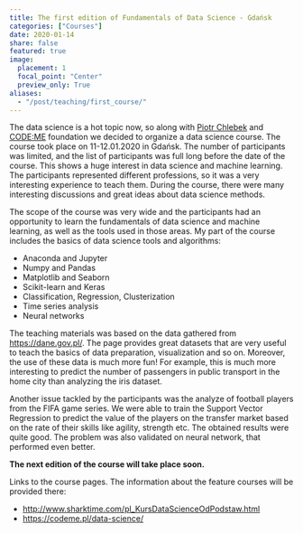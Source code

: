 ```yaml
---
title: The first edition of Fundamentals of Data Science - Gdańsk
categories: ["Courses"]
date: 2020-01-14
share: false
featured: true
image:
  placement: 1
  focal_point: "Center"
  preview_only: True
aliases:
  - "/post/teaching/first_course/"
---
```


The data science is a hot topic now, so along with [Piotr Chlebek](http://sharktime.com/en_About.html) and [CODE:ME](https://codeme.pl/) foundation we decided to organize a data science course. The course took place on 11-12.01.2020 in Gdańsk. The number of participants was limited, and the list of participants was full long before the date of the course. This shows a huge interest in data science and machine learning. The participants represented different professions, so it was a very interesting experience to teach them. During the course, there were many interesting discussions and great ideas about data science methods.

The scope of the course was very wide and the participants had an opportunity to learn the fundamentals of data science and machine learning, as well as the tools used in those areas.
My part of the course includes the basics of data science tools and algorithms:
- Anaconda and Jupyter
- Numpy and Pandas
- Matplotlib and Seaborn
- Scikit-learn and Keras
- Classification, Regression, Clusterization
- Time series analysis
- Neural networks

The teaching materials was based on the data gathered from https://dane.gov.pl/. The page provides great datasets that are very useful to teach the basics of data preparation, visualization and so on. Moreover, the use of these data is much more fun! For example, this is much more interesting to predict the number of passengers in public transport in the home city than analyzing the iris dataset.

Another issue tackled by the participants was the analyze of football players from the FIFA game series. We were able to train the Support Vector Regression to predict the value of the players on the transfer market based on the rate of their skills like agility, strength etc. The obtained results were quite good. The problem was also validated on neural network, that performed even better.

**The next edition of the course will take place soon.**

Links to the course pages. The information about the feature courses will be provided there:
- http://www.sharktime.com/pl_KursDataScienceOdPodstaw.html
- https://codeme.pl/data-science/

